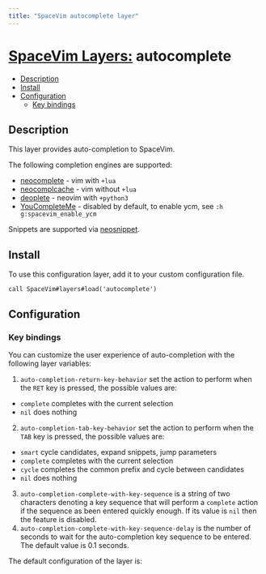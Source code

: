 ```yaml
---
title: "SpaceVim autocomplete layer"
---
```


# [SpaceVim Layers:](https://spacevim.org/layers) autocomplete

<!-- vim-markdown-toc GFM -->
* [Description](#description)
* [Install](#install)
* [Configuration](#configuration)
    * [Key bindings](#key-bindings)

<!-- vim-markdown-toc -->

## Description

This layer provides auto-completion to SpaceVim.

The following completion engines are supported:

-   [neocomplete](https://github.com/Shougo/neocomplete.vim) - vim with `+lua`
-   [neocomplcache](https://github.com/Shougo/neocomplcache.vim) - vim without `+lua`
-   [deoplete](https://github.com/Shougo/deoplete.nvim) - neovim with `+python3`
-   [YouCompleteMe](https://github.com/Valloric/YouCompleteMe) - disabled by default, to enable ycm, see `:h g:spacevim_enable_ycm`

Snippets are supported via [neosnippet](https://github.com/Shougo/neosnippet.vim).

## Install

To use this configuration layer, add it to your custom configuration file.

```vim
call SpaceVim#layers#load('autocomplete')
```

## Configuration

### Key bindings

You can customize the user experience of auto-completion with the following layer variables:

1. `auto-completion-return-key-behavior` set the action to perform when the `RET` key is pressed, the possible values are:
  - `complete` completes with the current selection
  - `nil` does nothing
2. `auto-completion-tab-key-behavior` set the action to perform when the `TAB` key is pressed, the possible values are:
  - `smart` cycle candidates, expand snippets, jump parameters
  - `complete` completes with the current selection
  - `cycle` completes the common prefix and cycle between candidates
  - `nil` does nothing
3. `auto-completion-complete-with-key-sequence` is a string of two characters denoting a key sequence that will perform a `complete` action if the sequence as been entered quickly enough. If its value is `nil` then the feature is disabled.
4. `auto-completion-complete-with-key-sequence-delay` is the number of seconds to wait for the auto-completion key sequence to be entered. The default value is 0.1 seconds.

The default configuration of the layer is:

